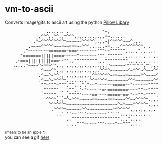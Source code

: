 # vm-to-ascii
Converts image/gifs to ascii art using the python [Pillow Libary](https://pillow.readthedocs.io/en/stable/)

<pre>
                .........             ^=,                             
             ,^^^,,^^,,^^^^,,,....,,,,,=~......                       
           ,^~^^^^^^^^^^~~~~~~^^^^^,,,,~|^^^^^~~~^,,.                 
         .~~~~^^^^^~~~=~~===~~^^^,,,,..~=,,,,^^^^^^^^^,,.             
       ,^~~~~~~~~=======~===~~~~~~~~^^^~~^^^^^^,,,,,^,,,,,.           
      ^=======|||||====~~~~~^~~~~~~~^^^,^^^^^^,,,.....,...,,.         
    ,~===|||||||||===~~^^,,^^^^^^^^^,,,^^^^^^^^^,,,,,,,,....,,        
   ....,^~~~~^~==~^^,,,,,,,,,,,.,,,,,,,,^~~~~~~^^^^^^^,^^,,,,,,       
              ^~~~^^,,,,,,,,,,..,,,,,^^^^~~~~~~~^~^^^~^~~~^^,,,.      
             .^~~^~^^,,,,,,,,,,,,,^^^^^^^~==~~~=~~~~~^^~~~~^^,,.      
             .^~~^~^^^^^,,,,,,,,,^^^^^^^~~~~~~~~^^^~~~~~~~^^,,,.      
              ^^~^^^~^^^,^^,,,^,^~~^~~~~~~=====~~^~~~~~~^^^^^,,.      
              ,^^^^^^,,,,^^,,^~^~~~~~~=~========~~~~^^~~^^^^,,,.      
               ^^^^^,,,,,^^^^^~~~~==~~~~=====~==~^~~^^~^^^^,,,.       
                ^^^^,,,^^~^^^~~~~~==~~~~===~~~~^^~~^^^^^,,,,,.        
                 ^^^^^^^~~~~~~~~~~~~~~~~~~~~^~^~~~^^^^^^,,,,.         
                  .^^^^^~~~~~~^^~~~~~~~~~~^^^^^^^,,,,,,,,,.           
                    .,^^^^~~^^^^~~~~~~~~^^^^^,,,,,,,,,,,.             
                       .,,^^^^^^^^^^^^^^^^^^^,,,^,,,,.                
                        ..,,^^^~~~~~^^^~~~~^~~^^^,,...       </pre>
<sub>(meant to be an apple ^)</sub><br>
you can see a gif [here](https://adam-bunce.github.io/vm-to-ascii/)
